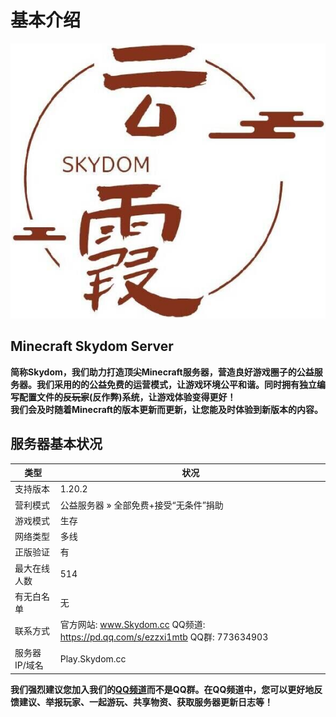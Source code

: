 # 基本介绍

<div align=center>
    <img src="https://raw.githubusercontent.com/SkydomGroup/Augustus/master/Skydom.png">
</div>

## Minecraft Skydom Server
**简称Skydom，我们助力打造顶尖Minecraft服务器，营造良好游戏圈子的公益服务器。我们采用的的公益免费的运营模式，让游戏环境公平和谐。同时拥有独立编写配置文件的~~反玩家~~(反作弊)系统，让游戏体验变得更好！
<br>我们会及时随着Minecraft的版本更新而更新，让您能及时体验到新版本的内容。**

## 服务器基本状况
| 类型       | 状况                                                                     |
|----------|------------------------------------------------------------------------|
| 支持版本     | 1.20.2                                                                 |
| 营利模式     | 公益服务器 » 全部免费+接受“无条件”捐助                                                 |
| 游戏模式     | 生存                                                                     |
| 网络类型     | 多线                                                                     |
| 正版验证     | 有                                                                      |
| 最大在线人数   | 514                                                                    |
| 有无白名单    | 无                                                                      |
| 联系方式     | 官方网站: www.Skydom.cc QQ频道: https://pd.qq.com/s/ezzxi1mtb QQ群: 773634903 |
| 服务器IP/域名 | Play.Skydom.cc                                                         |
<!--::: warning 注意
离线用户需要在你的ID前面加#。举个例子，假设我的ID是Player，那么加#后的ID就是#Player。
:::-->

**我们强烈建议您加入我们的[QQ频道](https://pd.qq.com/s/ezzxi1mtb)而不是QQ群。在QQ频道中，您可以更好地反馈建议、举报玩家、一起游玩、共享物资、获取服务器更新日志等！**
